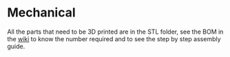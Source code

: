# Mechanical

All the parts that need to be 3D printed are in the STL folder, see the BOM in the [wiki](https://github.com/chameau5050/Handling-Gro/wiki) to know the number required and to see the step by step assembly guide.


